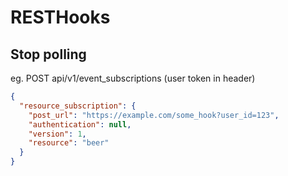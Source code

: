 # RESTHooks
## Stop polling

eg. POST api/v1/event_subscriptions (user token in header)

```json
{
  "resource_subscription": {
    "post_url": "https://example.com/some_hook?user_id=123",
    "authentication": null,
    "version": 1,
    "resource": "beer"
  }
}
```
